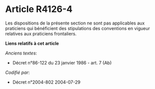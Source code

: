 # Article R4126-4

Les dispositions de la présente section ne sont pas applicables aux praticiens qui bénéficient des stipulations des
conventions en vigueur relatives aux praticiens frontaliers.

**Liens relatifs à cet article**

_Anciens textes_:

  - Décret n°86-122 du 23 janvier 1986 - art. 7 (Ab)

_Codifié par_:

  - Décret n°2004-802 2004-07-29
